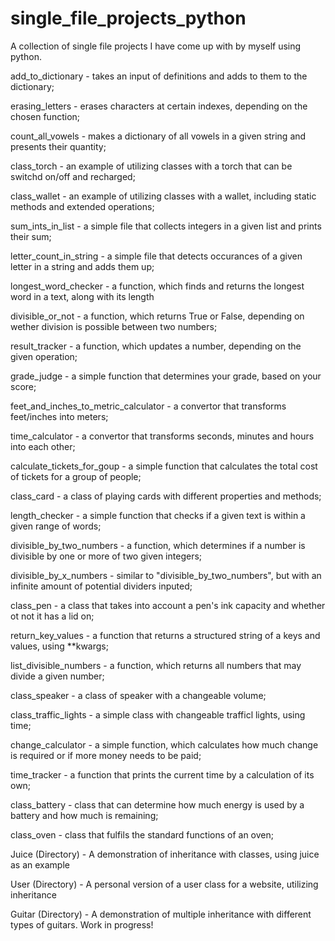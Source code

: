 # single_file_projects_python

A collection of single file projects I have come up with by myself using python. 

add_to_dictionary - takes an input of definitions and adds to them to the dictionary;

erasing_letters - erases characters at certain indexes, depending on the chosen function;

count_all_vowels - makes a dictionary of all vowels in a given string and presents their quantity;

class_torch - an example of utilizing classes with a torch that can be switchd on/off and recharged;

class_wallet - an example of utilizing classes with a wallet, including static methods and extended operations;

sum_ints_in_list - a simple file that collects integers in a given list and prints their sum;

letter_count_in_string - a simple file that detects occurances of a given letter in a string and adds them up;

longest_word_checker - a function, which finds and returns the longest word in a text, along with its length

divisible_or_not - a function, which returns True or False, depending on wether division is possible between two numbers;

result_tracker - a function, which updates a number, depending on the given operation;

grade_judge - a simple function that determines your grade, based on your score;

feet_and_inches_to_metric_calculator - a convertor that transforms feet/inches into meters;

time_calculator - a convertor that transforms seconds, minutes and hours into each other;

calculate_tickets_for_goup - a simple function that calculates the total cost of tickets for a group of people;

class_card - a class of playing cards with different properties and methods;

length_checker - a simple function that checks if a given text is within a given range of words;

divisible_by_two_numbers - a function, which determines if a number is divisible by one or more of two given integers;

divisible_by_x_numbers - similar to "divisible_by_two_numbers", but with an infinite amount of potential dividers inputed;

class_pen - a class that takes into account a pen's ink capacity and whether ot not it has a lid on;

return_key_values - a function that returns a structured string of a keys and values, using **kwargs;

list_divisible_numbers - a function, which returns all numbers that may divide a given number;

class_speaker - a class of speaker with a changeable volume;

class_traffic_lights - a simple class with changeable trafficl lights, using time;

change_calculator - a simple function, which calculates how much change is required or if more money needs to be paid;

time_tracker - a function that prints the current time by a calculation of its own;

class_battery - class that can determine how much energy is used by a battery and how much is remaining;

class_oven - class that fulfils the standard functions of an oven;

Juice (Directory) - A demonstration of inheritance with classes, using juice as an example

User (Directory) - A personal version of a user class for a website, utilizing inheritance

Guitar (Directory) - A demonstration of multiple inheritance with different types of guitars. Work in progress!
